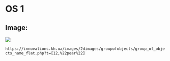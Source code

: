 # OS 1

## Image:  
<a href = 'https://innovations.kh.ua/images/2dimages/groupofobjects/group_of_objects_name_flat.php?t=[12,%22pear%22]'>
<img src = 'https://innovations.kh.ua/images/2dimages/groupofobjects/group_of_objects_name_flat.php?t=[12,%22pear%22]'></a>

```https://innovations.kh.ua/images/2dimages/groupofobjects/group_of_objects_name_flat.php?t=[12,%22pear%22]```

